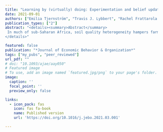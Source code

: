 ```yaml
---
title: "Learning by (virtually) doing: Experimentation and belief updating in smallholder agriculture"
date: 2021-09-01
authors: ["Emilia Tjernström", "Travis J. Lybbert", "Rachel Frattarola Hernández", "Juan Sebastian Correa"]
publication_types: ["2"]
abstract: "<details><summary>Abstract</summary>
 In much of sub-Saharan Africa, soil quality heterogeneity hampers farmer learning about the returns to different inputs. This may help explain why relatively few farmers in the region use improved inputs. We study how Kenyan farmers respond to an interactive app that enables them to discover the returns to different inputs on a virtual farm that is calibrated to resemble their own. Farmers update both their beliefs and their behaviors after engaging with the virtual learning app. We measure beliefs by eliciting probability distributions and use an incentive-compatible experiment to measure behavior change. The experiment gave participants an input budget that they could allocate across farm inputs. After playing several virtual seasons on the app, they could update these allocations. Farmers revise their input allocations along several dimensions after the virtual learning experience. To support our interpretation that these adjustments stem from real learning, we show that farmers with the highest predicted returns to lime—an unfamiliar input in this region—increase their lime orders more than others. Our results suggest that engagement with a personalized virtual platform can induce real learning and enhance farmers’ beliefs and technology choices.
</details>"

featured: false
publication: "*Journal of Economic Behavior & Organization*"
tags: ["my_pubs", "peer_reviewed"]
url_pdf: ""
# doi: "10.1093/ajae/aay050"
# Featured image
# To use, add an image named `featured.jpg/png` to your page's folder.
image:
  caption: ''
  focal_point: ''
  preview_only: false

links:
  - icon_pack: fas
    icon: fas fa-book
    name: Published version
    url: 'https://doi.org/10.1016/j.jebo.2021.03.001'

---
```

